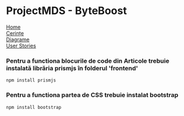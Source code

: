 # ProjectMDS - ByteBoost
[Home](https://github.com/BiancaGabriela06/ProjectMDS/wiki) <br >
[Cerințe](https://github.com/BiancaGabriela06/ProjectMDS/wiki/Cerințe) <br >
[Diagrame](https://github.com/BiancaGabriela06/ProjectMDS/wiki/Diagrame) <br >
[User Stories](https://github.com/BiancaGabriela06/ProjectMDS/wiki/User-Stories) <br >

### Pentru a functiona blocurile de code din Articole trebuie instalată librăria prismjs în folderul 'frontend'
```
npm install prismjs
```
### Pentru a functiona partea de CSS trebuie instalat bootstrap
```
npm install bootstrap
```
